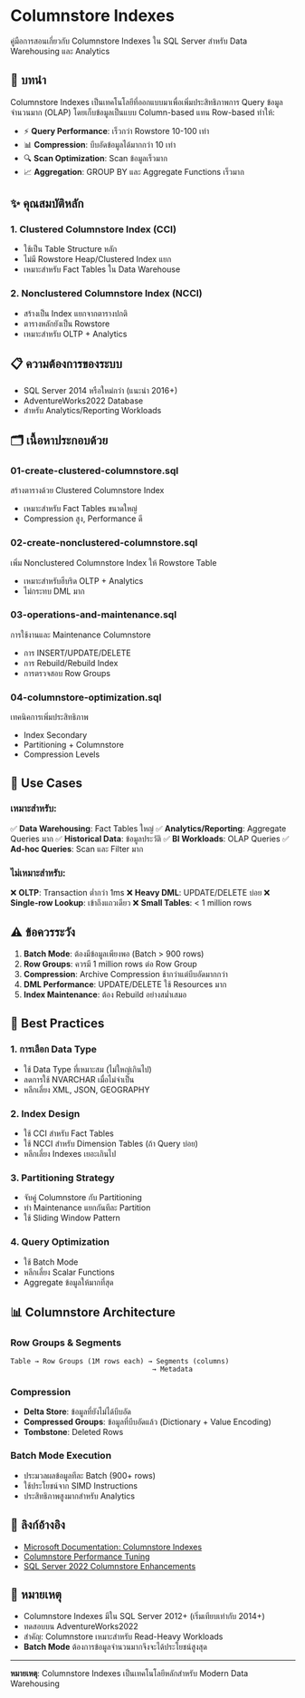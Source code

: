 # Columnstore Indexes

คู่มือการสอนเกี่ยวกับ Columnstore Indexes ใน SQL Server สำหรับ Data Warehousing และ Analytics

## 📖 บทนำ

Columnstore Indexes เป็นเทคโนโลยีที่ออกแบบมาเพื่อเพิ่มประสิทธิภาพการ Query ข้อมูลจำนวนมาก (OLAP) โดยเก็บข้อมูลเป็นแบบ Column-based แทน Row-based ทำให้:
- ⚡ **Query Performance**: เร็วกว่า Rowstore 10-100 เท่า
- 📊 **Compression**: บีบอัดข้อมูลได้มากกว่า 10 เท่า
- 🔍 **Scan Optimization**: Scan ข้อมูลเร็วมาก
- 📈 **Aggregation**: GROUP BY และ Aggregate Functions เร็วมาก

## ✨ คุณสมบัติหลัก

### 1. Clustered Columnstore Index (CCI)
- ใช้เป็น Table Structure หลัก
- ไม่มี Rowstore Heap/Clustered Index แยก
- เหมาะสำหรับ Fact Tables ใน Data Warehouse

### 2. Nonclustered Columnstore Index (NCCI)
- สร้างเป็น Index แยกจากตารางปกติ
- ตารางหลักยังเป็น Rowstore
- เหมาะสำหรับ OLTP + Analytics

## 📋 ความต้องการของระบบ

- SQL Server 2014 หรือใหม่กว่า (แนะนำ 2016+)
- AdventureWorks2022 Database
- สำหรับ Analytics/Reporting Workloads

## 🗂️ เนื้อหาประกอบด้วย

### 01-create-clustered-columnstore.sql
สร้างตารางด้วย Clustered Columnstore Index
- เหมาะสำหรับ Fact Tables ขนาดใหญ่
- Compression สูง, Performance ดี

### 02-create-nonclustered-columnstore.sql
เพิ่ม Nonclustered Columnstore Index ให้ Rowstore Table
- เหมาะสำหรับฮีบริด OLTP + Analytics
- ไม่กระทบ DML มาก

### 03-operations-and-maintenance.sql
การใช้งานและ Maintenance Columnstore
- การ INSERT/UPDATE/DELETE
- การ Rebuild/Rebuild Index
- การตรวจสอบ Row Groups

### 04-columnstore-optimization.sql
เทคนิคการเพิ่มประสิทธิภาพ
- Index Secondary
- Partitioning + Columnstore
- Compression Levels

## 🎯 Use Cases

### เหมาะสำหรับ:
✅ **Data Warehousing**: Fact Tables ใหญ่
✅ **Analytics/Reporting**: Aggregate Queries มาก
✅ **Historical Data**: ข้อมูลประวัติ
✅ **BI Workloads**: OLAP Queries
✅ **Ad-hoc Queries**: Scan และ Filter มาก

### ไม่เหมาะสำหรับ:
❌ **OLTP**: Transaction ต่ำกว่า 1ms
❌ **Heavy DML**: UPDATE/DELETE บ่อย
❌ **Single-row Lookup**: เข้าถึงแถวเดียว
❌ **Small Tables**: < 1 million rows

## ⚠️ ข้อควรระวัง

1. **Batch Mode**: ต้องมีข้อมูลเพียงพอ (Batch > 900 rows)
2. **Row Groups**: ควรมี 1 million rows ต่อ Row Group
3. **Compression**: Archive Compression ช้ากว่าแต่บีบอัดมากกว่า
4. **DML Performance**: UPDATE/DELETE ใช้ Resources มาก
5. **Index Maintenance**: ต้อง Rebuild อย่างสม่ำเสมอ

## 🔧 Best Practices

### 1. การเลือก Data Type
- ใช้ Data Type ที่เหมาะสม (ไม่ใหญ่เกินไป)
- ลดการใช้ NVARCHAR เมื่อไม่จำเป็น
- หลีกเลี่ยง XML, JSON, GEOGRAPHY

### 2. Index Design
- ใช้ CCI สำหรับ Fact Tables
- ใช้ NCCI สำหรับ Dimension Tables (ถ้า Query บ่อย)
- หลีกเลี่ยง Indexes เยอะเกินไป

### 3. Partitioning Strategy
- จับคู่ Columnstore กับ Partitioning
- ทำ Maintenance แยกกันทีละ Partition
- ใช้ Sliding Window Pattern

### 4. Query Optimization
- ใช้ Batch Mode
- หลีกเลี่ยง Scalar Functions
- Aggregate ข้อมูลให้มากที่สุด

## 📊 Columnstore Architecture

### Row Groups & Segments
```
Table → Row Groups (1M rows each) → Segments (columns)
                                   → Metadata
```

### Compression
- **Delta Store**: ข้อมูลที่ยังไม่ได้บีบอัด
- **Compressed Groups**: ข้อมูลที่บีบอัดแล้ว (Dictionary + Value Encoding)
- **Tombstone**: Deleted Rows

### Batch Mode Execution
- ประมวลผลข้อมูลทีละ Batch (900+ rows)
- ใช้ประโยชน์จาก SIMD Instructions
- ประสิทธิภาพสูงมากสำหรับ Analytics

## 🔗 ลิงก์อ้างอิง

- [Microsoft Documentation: Columnstore Indexes](https://docs.microsoft.com/en-us/sql/relational-databases/indexes/columnstore-indexes-overview)
- [Columnstore Performance Tuning](https://docs.microsoft.com/en-us/sql/relational-databases/indexes/columnstore-index-performance)
- [SQL Server 2022 Columnstore Enhancements](https://docs.microsoft.com/en-us/sql/sql-server/what-s-new-in-sql-server-2022)

## 📝 หมายเหตุ

- Columnstore Indexes มีใน SQL Server 2012+ (เริ่มเทียบเท่ากับ 2014+)
- ทดสอบบน AdventureWorks2022
- สำคัญ: Columnstore เหมาะสำหรับ Read-Heavy Workloads
- **Batch Mode** ต้องการข้อมูลจำนวนมากจึงจะได้ประโยชน์สูงสุด

---
**หมายเหตุ**: Columnstore Indexes เป็นเทคโนโลยีหลักสำหรับ Modern Data Warehousing

